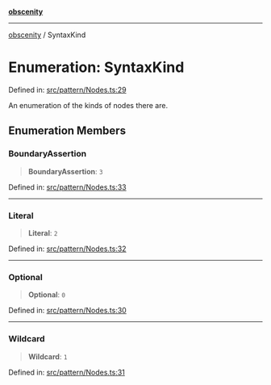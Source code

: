 [**obscenity**](../README.md)

***

[obscenity](../README.md) / SyntaxKind

# Enumeration: SyntaxKind

Defined in: [src/pattern/Nodes.ts:29](https://github.com/jo3-l/obscenity/blob/df55df57c9cde0cfef01d92ac049af8e5d6ff36a/src/pattern/Nodes.ts#L29)

An enumeration of the kinds of nodes there are.

## Enumeration Members

### BoundaryAssertion

> **BoundaryAssertion**: `3`

Defined in: [src/pattern/Nodes.ts:33](https://github.com/jo3-l/obscenity/blob/df55df57c9cde0cfef01d92ac049af8e5d6ff36a/src/pattern/Nodes.ts#L33)

***

### Literal

> **Literal**: `2`

Defined in: [src/pattern/Nodes.ts:32](https://github.com/jo3-l/obscenity/blob/df55df57c9cde0cfef01d92ac049af8e5d6ff36a/src/pattern/Nodes.ts#L32)

***

### Optional

> **Optional**: `0`

Defined in: [src/pattern/Nodes.ts:30](https://github.com/jo3-l/obscenity/blob/df55df57c9cde0cfef01d92ac049af8e5d6ff36a/src/pattern/Nodes.ts#L30)

***

### Wildcard

> **Wildcard**: `1`

Defined in: [src/pattern/Nodes.ts:31](https://github.com/jo3-l/obscenity/blob/df55df57c9cde0cfef01d92ac049af8e5d6ff36a/src/pattern/Nodes.ts#L31)
